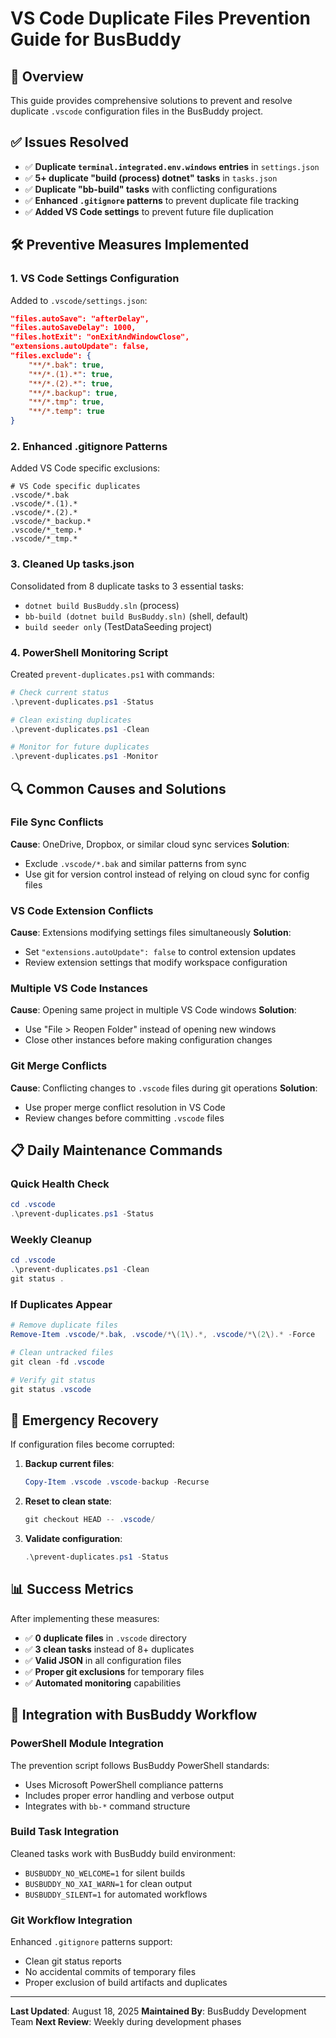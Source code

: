 # VS Code Duplicate Files Prevention Guide for BusBuddy

## 🎯 Overview

This guide provides comprehensive solutions to prevent and resolve duplicate `.vscode` configuration files in the BusBuddy project.

## ✅ Issues Resolved

- ✅ **Duplicate `terminal.integrated.env.windows` entries** in `settings.json`
- ✅ **5+ duplicate "build (process) dotnet" tasks** in `tasks.json`
- ✅ **Duplicate "bb-build" tasks** with conflicting configurations
- ✅ **Enhanced `.gitignore` patterns** to prevent duplicate file tracking
- ✅ **Added VS Code settings** to prevent future file duplication

## 🛠️ Preventive Measures Implemented

### 1. VS Code Settings Configuration

Added to `.vscode/settings.json`:

```json
"files.autoSave": "afterDelay",
"files.autoSaveDelay": 1000,
"files.hotExit": "onExitAndWindowClose",
"extensions.autoUpdate": false,
"files.exclude": {
    "**/*.bak": true,
    "**/*.(1).*": true,
    "**/*.(2).*": true,
    "**/*.backup": true,
    "**/*.tmp": true,
    "**/*.temp": true
}
```

### 2. Enhanced .gitignore Patterns

Added VS Code specific exclusions:

```gitignore
# VS Code specific duplicates
.vscode/*.bak
.vscode/*.(1).*
.vscode/*.(2).*
.vscode/*_backup.*
.vscode/*_temp.*
.vscode/*_tmp.*
```

### 3. Cleaned Up tasks.json

Consolidated from 8 duplicate tasks to 3 essential tasks:

- `dotnet build BusBuddy.sln` (process)
- `bb-build (dotnet build BusBuddy.sln)` (shell, default)
- `build seeder only` (TestDataSeeding project)

### 4. PowerShell Monitoring Script

Created `prevent-duplicates.ps1` with commands:

```powershell
# Check current status
.\prevent-duplicates.ps1 -Status

# Clean existing duplicates
.\prevent-duplicates.ps1 -Clean

# Monitor for future duplicates
.\prevent-duplicates.ps1 -Monitor
```

## 🔍 Common Causes and Solutions

### File Sync Conflicts

**Cause**: OneDrive, Dropbox, or similar cloud sync services
**Solution**:

- Exclude `.vscode/*.bak` and similar patterns from sync
- Use git for version control instead of relying on cloud sync for config files

### VS Code Extension Conflicts

**Cause**: Extensions modifying settings files simultaneously
**Solution**:

- Set `"extensions.autoUpdate": false` to control extension updates
- Review extension settings that modify workspace configuration

### Multiple VS Code Instances

**Cause**: Opening same project in multiple VS Code windows
**Solution**:

- Use "File > Reopen Folder" instead of opening new windows
- Close other instances before making configuration changes

### Git Merge Conflicts

**Cause**: Conflicting changes to `.vscode` files during git operations
**Solution**:

- Use proper merge conflict resolution in VS Code
- Review changes before committing `.vscode` files

## 📋 Daily Maintenance Commands

### Quick Health Check

```powershell
cd .vscode
.\prevent-duplicates.ps1 -Status
```

### Weekly Cleanup

```powershell
cd .vscode
.\prevent-duplicates.ps1 -Clean
git status .
```

### If Duplicates Appear

```powershell
# Remove duplicate files
Remove-Item .vscode/*.bak, .vscode/*\(1\).*, .vscode/*\(2\).* -Force

# Clean untracked files
git clean -fd .vscode

# Verify git status
git status .vscode
```

## 🚨 Emergency Recovery

If configuration files become corrupted:

1. **Backup current files**:

    ```powershell
    Copy-Item .vscode .vscode-backup -Recurse
    ```

2. **Reset to clean state**:

    ```powershell
    git checkout HEAD -- .vscode/
    ```

3. **Validate configuration**:
    ```powershell
    .\prevent-duplicates.ps1 -Status
    ```

## 📊 Success Metrics

After implementing these measures:

- ✅ **0 duplicate files** in `.vscode` directory
- ✅ **3 clean tasks** instead of 8+ duplicates
- ✅ **Valid JSON** in all configuration files
- ✅ **Proper git exclusions** for temporary files
- ✅ **Automated monitoring** capabilities

## 🔄 Integration with BusBuddy Workflow

### PowerShell Module Integration

The prevention script follows BusBuddy PowerShell standards:

- Uses Microsoft PowerShell compliance patterns
- Includes proper error handling and verbose output
- Integrates with `bb-*` command structure

### Build Task Integration

Cleaned tasks work with BusBuddy build environment:

- `BUSBUDDY_NO_WELCOME=1` for silent builds
- `BUSBUDDY_NO_XAI_WARN=1` for clean output
- `BUSBUDDY_SILENT=1` for automated workflows

### Git Workflow Integration

Enhanced `.gitignore` patterns support:

- Clean git status reports
- No accidental commits of temporary files
- Proper exclusion of build artifacts and duplicates

---

**Last Updated**: August 18, 2025
**Maintained By**: BusBuddy Development Team
**Next Review**: Weekly during development phases
